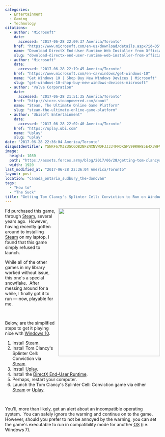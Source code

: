 ```yaml
---
categories:
  - Entertainment
  - Gaming
  - Technology
citations:
  - author: "Microsoft"
    date:
      accessed: "2017-06-28 22:09:37 America/Toronto"
    href: "https://www.microsoft.com/en-us/download/details.aspx?id=35"
    name: "Download DirectX End-User Runtime Web Installer from Official Microsoft Download Center"
    slug: "download-directx-end-user-runtime-web-installer-from-official-microsoft-download-center"
  - author: "Microsoft"
    date:
      accessed: "2017-06-28 22:19:45 America/Toronto"
    href: "https://www.microsoft.com/en-ca/windows/get-windows-10"
    name: "Get Windows 10 | Shop Buy New Windows Devices | Microsoft"
    slug: "get-windows-10-shop-buy-new-windows-devices-microsoft"
  - author: "Valve Corporation"
    date:
      accessed: "2017-06-28 21:51:35 America/Toronto"
    href: "http://store.steampowered.com/about"
    name: "Steam, The Ultimate Online Game Platform"
    slug: "steam-the-ultimate-online-game-platform"
  - author: "Ubisoft Entertainment"
    date:
      accessed: "2017-06-28 22:02:40 America/Toronto"
    href: "https://uplay.ubi.com"
    name: "Uplay"
    slug: "uplay"
date: "2017-06-28 22:36:04 America/Toronto"
disqusIdentifier: YSNKF67MJZUGCGQ82NFZNXNVWDFJJ334FFDKGFV99R9H85E4X3WFVAR8QQ8M7568UBPPSUCHWHNYMKC6RM8TKNYNCA9NE2MD566W
image:
  height: 1080
  path: "https://assets.forces.army/blog/2017/06/28/getting-tom-clancys-splinter-cell-conviction-to-run-on-windows-10/hotlink-ok/innominate_1_1920x1080.png"
  width: 1920
last_modified_at: "2017-06-28 22:36:04 America/Toronto"
layout: post
location: "canada_ontario_sudbury_the-donovan"
tags:
  - "How to"
  - "The Suck"
title: "Getting Tom Clancy's Splinter Cell: Conviction to Run on Windows 10"
---
```


<img alt="" height="482" src="{{ site.uri.assets }}/blog/2017/06/28/getting-tom-clancys-splinter-cell-conviction-to-run-on-windows-10/innominate_2_330x482.png"
  style="border: 0px; float: right; margin-bottom: 10px; margin-left: 10px;" width="330" />
<p>
  I'd purchased this game, through <a href="{{ site.url }}{{ page.url }}#cite-steam-the-ultimate-online-game-platform" rel="me"
    title="Steam, The Ultimate Online Game Platform">Steam</a>, several years ago.&nbsp; However, having recently gotten around to installing <a
    href="{{ site.url }}{{ page.url }}#cite-steam-the-ultimate-online-game-platform" rel="me" title="Steam, The Ultimate Online Game Platform">Steam</a> on my
  laptop, I found that this game simply refused to launch.
</p>
<p>
  While all of the other games in my library worked without issue, this one's a special snowflake.&nbsp; After messing around for a while, I finally got it to
  run &#8212; now, playable for me.
</p>
<p>
  &nbsp;
</p>
<p>
  Below, are the simplified steps to get it playing nice with <a href="{{ site.url }}{{ page.url }}#cite-get-windows-10-shop-buy-new-windows-devices-microsoft"
    rel="me" title="Get Windows 10 | Shop Buy New Windows Devices | Microsoft">Windows 10</a>.
  <ol style="list-style-type: decimal;">
    <li>
      Install <a href="{{ site.url }}{{ page.url }}#cite-steam-the-ultimate-online-game-platform" rel="me"
        title="Steam, The Ultimate Online Game Platform">Steam</a>.
    </li>
    <li>
      Install Tom Clancy's Splinter Cell: Conviction via <a href="{{ site.url }}{{ page.url }}#cite-steam-the-ultimate-online-game-platform" rel="me"
        title="Steam, The Ultimate Online Game Platform">Steam</a>.
    </li>
    <li>
      Install <a href="{{ site.url }}{{ page.url }}#cite-uplay" rel="me" title="Uplay">Uplay</a>.
    </li>
    <li>
      Install the <a href="{{ site.url }}{{ page.url }}#cite-download-directx-end-user-runtime-web-installer-from-official-microsoft-download-center" rel="me"
        title="Download DirectX End-User Runtime Web Installer from Official Microsoft Download Center">DirectX End-User Runtime</a>.
    </li>
    <li>
      Perhaps, restart your computer.
    </li>
    <li>
      Launch the Tom Clancy's Splinter Cell: Conviction game via either <a href="{{ site.url }}{{ page.url }}#cite-steam-the-ultimate-online-game-platform"
        rel="me" title="Steam, The Ultimate Online Game Platform">Steam</a> or <a href="{{ site.url }}{{ page.url }}#cite-uplay" rel="me"
        title="Uplay">Uplay</a>.
    </li>
  </ol>
</p>
<p>
  &nbsp;
</p>
<!-- excerptBreak -->
<p>
  You'll, more than likely, get an alert about an incompatible operating system.&nbsp; You can safely ignore the warning and continue on to the game.&nbsp;
  However, should you prefer to not be annoyed by the warning, you can set the game's executable to run in compatibility mode for another <abbr
    title="Operating System">OS</abbr> (i.e. Windows 7).
</p>
